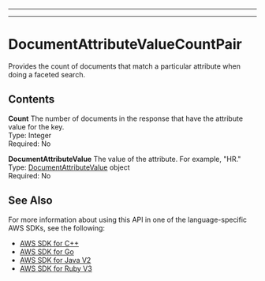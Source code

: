 --------

--------

# DocumentAttributeValueCountPair<a name="API_DocumentAttributeValueCountPair"></a>

Provides the count of documents that match a particular attribute when doing a faceted search\.

## Contents<a name="API_DocumentAttributeValueCountPair_Contents"></a>

 **Count**   <a name="Kendra-Type-DocumentAttributeValueCountPair-Count"></a>
The number of documents in the response that have the attribute value for the key\.  
Type: Integer  
Required: No

 **DocumentAttributeValue**   <a name="Kendra-Type-DocumentAttributeValueCountPair-DocumentAttributeValue"></a>
The value of the attribute\. For example, "HR\."  
Type: [DocumentAttributeValue](API_DocumentAttributeValue.md) object  
Required: No

## See Also<a name="API_DocumentAttributeValueCountPair_SeeAlso"></a>

For more information about using this API in one of the language\-specific AWS SDKs, see the following:
+  [AWS SDK for C\+\+](https://docs.aws.amazon.com/goto/SdkForCpp/kendra-2019-02-03/DocumentAttributeValueCountPair) 
+  [AWS SDK for Go](https://docs.aws.amazon.com/goto/SdkForGoV1/kendra-2019-02-03/DocumentAttributeValueCountPair) 
+  [AWS SDK for Java V2](https://docs.aws.amazon.com/goto/SdkForJavaV2/kendra-2019-02-03/DocumentAttributeValueCountPair) 
+  [AWS SDK for Ruby V3](https://docs.aws.amazon.com/goto/SdkForRubyV3/kendra-2019-02-03/DocumentAttributeValueCountPair) 